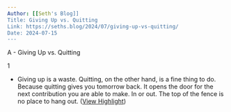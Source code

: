 ```yaml
---
Author: [[Seth's Blog]]
Title: Giving Up vs. Quitting
Link: https://seths.blog/2024/07/giving-up-vs-quitting/
Date: 2024-07-15
---
```

A - Giving Up vs. Quitting

1
- Giving up is a waste.
  Quitting, on the other hand, is a fine thing to do. Because quitting gives you tomorrow back. It opens the door for the next contribution you are able to make.
  In or out.
  The top of the fence is no place to hang out. ([View Highlight](https://read.readwise.io/read/01j2wd7gehpssev98s04kzr4yj))
